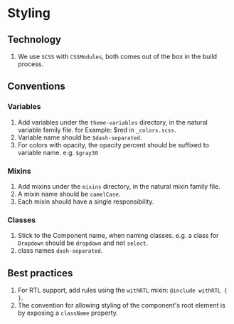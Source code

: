 # Styling

## Technology
1. We use `SCSS` with `CSSModules`, both comes out of the box in the build process.

## Conventions

### Variables
1. Add variables under the `theme-variables` directory, in the natural variable family file.
for Example: $red in `_colors.scss`.
2. Variable name should be `$dash-separated`.
3. For colors with opacity, the opacity percent should be suffixed to variable name. e.g. `$gray30`

### Mixins
1. Add mixins under the `mixins` directory, in the natural mixin family file.
2. A mixin name should be `camelCase`.
3. Each mixin should have a single responsibility.

### Classes
1. Stick to the Component name, when naming classes. e.g. a class for `Dropdown` should be `dropdown` and not `select`.
2. class names `dash-separated`.


## Best practices
1. For RTL support, add rules using the `withRTL` mixin: `@include withRTL { }`.
2. The convention for allowing styling of the component's root element is by exposing a `className` property.

